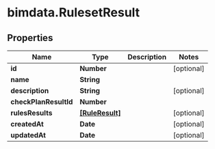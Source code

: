 # bimdata.RulesetResult

## Properties
Name | Type | Description | Notes
------------ | ------------- | ------------- | -------------
**id** | **Number** |  | [optional] 
**name** | **String** |  | 
**description** | **String** |  | [optional] 
**checkPlanResultId** | **Number** |  | 
**rulesResults** | [**[RuleResult]**](RuleResult.md) |  | [optional] 
**createdAt** | **Date** |  | [optional] 
**updatedAt** | **Date** |  | [optional] 


